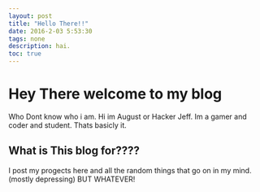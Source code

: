 ```yaml
---
layout: post
title: "Hello There!!"
date: 2016-2-03 5:53:30
tags: none
description: hai.
toc: true
---
```


# Hey There welcome to my blog
Who Dont know who i am.
Hi im August or Hacker Jeff. Im a gamer and coder and student. Thats basicly it.



## What is This blog for????
I post my progects here and all the random things that go on in my mind. (mostly depressing) BUT WHATEVER!
